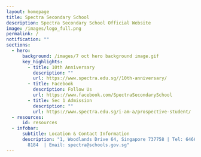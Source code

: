 ```yaml
---
layout: homepage
title: Spectra Secondary School
description: Spectra Secondary School Official Website
image: /images/logo_full.png
permalink: /
notification: ""
sections:
  - hero:
      background: /images/7 oct hero background image.gif
      key_highlights:
        - title: 10th Anniversary
          description: ""
          url: https://www.spectra.edu.sg//10th-anniversary/
        - title: Facebook
          description: Follow Us
          url: https://www.facebook.com/SpectraSecondarySchool
        - title: Sec 1 Admission
          description: ""
          url: https://www.spectra.edu.sg/i-am-a/prospective-student/
  - resources:
      id: resources
  - infobar:
      subtitle: Location & Contact Information
      description: "1, Woodlands Drive 64, Singapore 737758 | Tel: 6466 0775 | 6805
        8184  | Email: spectra@schools.gov.sg"
---
```

